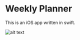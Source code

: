 # Weekly Planner

This is an iOS app written in swift.

![alt text](https://github.com/Salamander1012/Weekly-Planner/tree/master/recording/todofast.gif "Screenshot")


